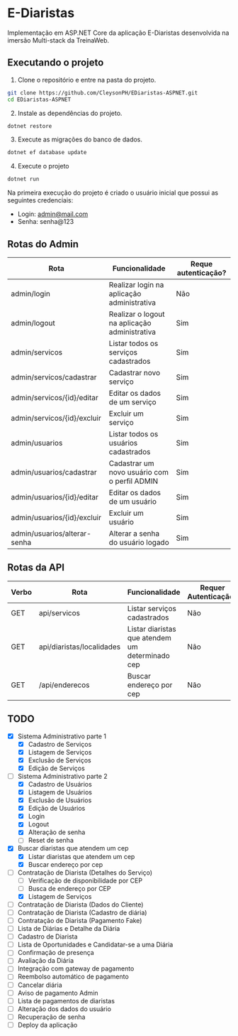 # E-Diaristas

Implementação em ASP.NET Core da aplicação E-Diaristas desenvolvida na imersão Multi-stack da TreinaWeb.

## Executando o projeto

1. Clone o repositório e entre na pasta do projeto.

```sh
git clone https://github.com/CleysonPH/EDiaristas-ASPNET.git
cd EDiaristas-ASPNET
```

2. Instale as dependências do projeto.

```sh
dotnet restore
```

3. Execute as migrações do banco de dados.

```sh
dotnet ef database update
```

4. Execute o projeto

```sh
dotnet run
```

Na primeira execução do projeto é criado o usuário inicial que possui as seguintes credenciais:

- Login: admin@mail.com
- Senha: senha@123

## Rotas do Admin

| Rota                         | Funcionalidade                                | Reque autenticação? |
| ---------------------------- | --------------------------------------------- | ------------------- |
| admin/login                  | Realizar login na aplicação administrativa    | Não                 |
| admin/logout                 | Realizar o logout na aplicação administrativa | Sim                 |
| admin/servicos               | Listar todos os serviços cadastrados          | Sim                 |
| admin/servicos/cadastrar     | Cadastrar novo serviço                        | Sim                 |
| admin/servicos/{id}/editar   | Editar os dados de um serviço                 | Sim                 |
| admin/servicos/{id}/excluir  | Excluir um serviço                            | Sim                 |
| admin/usuarios               | Listar todos os usuários cadastrados          | Sim                 |
| admin/usuarios/cadastrar     | Cadastrar um novo usuário com o perfil ADMIN  | Sim                 |
| admin/usuarios/{id}/editar   | Editar os dados de um usuário                 | Sim                 |
| admin/usuarios/{id}/excluir  | Excluir um usuário                            | Sim                 |
| admin/usuarios/alterar-senha | Alterar a senha do usuário logado             | Sim                 |

## Rotas da API

| Verbo | Rota                      | Funcionalidade                                  | Requer Autenticação? |
| ----- | ------------------------- | ----------------------------------------------- | -------------------- |
| GET   | api/servicos              | Listar serviços cadastrados                     | Não                  |
| GET   | api/diaristas/localidades | Listar diaristas que atendem um determinado cep | Não                  |
| GET   | /api/enderecos            | Buscar endereço por cep                         | Não                  |

## TODO

- [x] Sistema Administrativo parte 1
  - [x] Cadastro de Serviços
  - [x] Listagem de Serviços
  - [x] Exclusão de Serviços
  - [x] Edição de Serviços
- [ ] Sistema Administrativo parte 2
  - [x] Cadastro de Usuários
  - [x] Listagem de Usuários
  - [x] Exclusão de Usuários
  - [x] Edição de Usuários
  - [x] Login
  - [x] Logout
  - [x] Alteração de senha
  - [ ] Reset de senha
- [x] Buscar diaristas que atendem um cep
  - [x] Listar diaristas que atendem um cep
  - [x] Buscar endereço por cep
- [ ] Contratação de Diarista (Detalhes do Serviço)
  - [ ] Verificação de disponibilidade por CEP
  - [ ] Busca de endereço por CEP
  - [x] Listagem de Serviços
- [ ] Contratação de Diarista (Dados do Cliente)
- [ ] Contratação de Diarista (Cadastro de diária)
- [ ] Contratação de Diarista (Pagamento Fake)
- [ ] Lista de Diárias e Detalhe da Diária
- [ ] Cadastro de Diarista
- [ ] Lista de Oportunidades e Candidatar-se a uma Diária
- [ ] Confirmação de presença
- [ ] Avaliação da Diária
- [ ] Integração com gateway de pagamento
- [ ] Reembolso automático de pagamento
- [ ] Cancelar diária
- [ ] Aviso de pagamento Admin
- [ ] Lista de pagamentos de diaristas
- [ ] Alteração dos dados do usuário
- [ ] Recuperação de senha
- [ ] Deploy da aplicação

